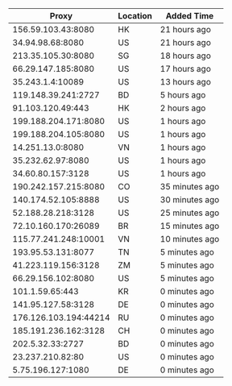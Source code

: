 | Proxy | Location | Added Time |
|---------|----------|------------|
| 156.59.103.43:8080 | HK | 21 hours ago |
| 34.94.98.68:8080 | US | 21 hours ago |
| 213.35.105.30:8080 | SG | 18 hours ago |
| 66.29.147.185:8080 | US | 17 hours ago |
| 35.243.1.4:10089 | US | 13 hours ago |
| 119.148.39.241:2727 | BD | 5 hours ago |
| 91.103.120.49:443 | HK | 2 hours ago |
| 199.188.204.171:8080 | US | 1 hours ago |
| 199.188.204.105:8080 | US | 1 hours ago |
| 14.251.13.0:8080 | VN | 1 hours ago |
| 35.232.62.97:8080 | US | 1 hours ago |
| 34.60.80.157:3128 | US | 1 hours ago |
| 190.242.157.215:8080 | CO | 35 minutes ago |
| 140.174.52.105:8888 | US | 30 minutes ago |
| 52.188.28.218:3128 | US | 25 minutes ago |
| 72.10.160.170:26089 | BR | 15 minutes ago |
| 115.77.241.248:10001 | VN | 10 minutes ago |
| 193.95.53.131:8077 | TN | 5 minutes ago |
| 41.223.119.156:3128 | ZM | 5 minutes ago |
| 66.29.156.102:8080 | US | 5 minutes ago |
| 101.1.59.65:443 | KR | 0 minutes ago |
| 141.95.127.58:3128 | DE | 0 minutes ago |
| 176.126.103.194:44214 | RU | 0 minutes ago |
| 185.191.236.162:3128 | CH | 0 minutes ago |
| 202.5.32.33:2727 | BD | 0 minutes ago |
| 23.237.210.82:80 | US | 0 minutes ago |
| 5.75.196.127:1080 | DE | 0 minutes ago |
